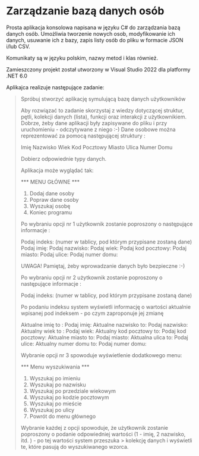 # Zarządzanie bazą danych osób
Prosta aplikacja konsolowa napisana w języku C# do zarządzania bazą danych osób. Umożliwia tworzenie nowych osob, modyfikowanie ich danych, usuwanie ich z bazy, zapis listy osób do pliku w formacie JSON i/lub CSV.

Komunikaty są w języku polskim, nazwy metod i klas również.

Zamieszczony projekt został utworzony w Visual Studio 2022 dla platformy .NET 6.0

Aplikajca realizuje następujące zadanie:
> Spróbuj stworzyć aplikację symulującą bazę danych użytkowników
> 
> Aby rozwiązać to zadanie skorzystaj z wiedzy dotyczącej struktur, pętli, kolekcji danych (lista), funkcji oraz interakcji z użytkownikiem.
> Dobrze, żeby dane aplikacji były zapisywane do pliku i przy uruchomieniu - odczytywane z niego :-)
> Dane osobowe można reprezentować za pomocą następującej struktury :
> 
> Imię
> Nazwisko
> Wiek
> Kod Pocztowy
> Miasto
> Ulica
> Numer Domu
> 
> Dobierz odpowiednie typy danych.
> 
> Aplikacja może wyglądać tak:
> 
> *** MENU GŁÓWNE ***
> 
> 1. Dodaj dane osoby
> 2. Popraw dane osoby
> 3. Wyszukaj osobę
> 4. Koniec programu
> 
> Po wybraniu opcji nr 1 użytkownik zostanie poproszony o następujące informacje :
> 
> Podaj indeks: (numer w tablicy, pod którym przypisane zostaną dane)
> Podaj imię:
> Podaj nazwisko:
> Podaj wiek:
> Podaj kod pocztowy:
> Podaj miasto:
> Podaj ulice:
> Podaj numer domu:
> 
> UWAGA! Pamiętaj, żeby wprowadzanie danych było bezpieczne :-)
> 
> Po wybraniu opcji nr 2 użytkownik zostanie poproszony o następujące informacje :
> 
> Podaj indeks: (numer w tablicy, pod którym przypisane zostaną dane)
> 
> Po podaniu indeksu system wyświetli informację o wartości aktualnie wpisanej pod indeksem - po czym zaproponuje jej zmianę
> 
> Aktualne imię to :
> Podaj imię:
> Aktualne nazwisko to:
> Podaj nazwisko:
> Aktualny wiek to :
> Podaj wiek:
> Aktualny kod pocztowy to:
> Podaj kod pocztowy:
> Aktualne miasto to:
> Podaj miasto:
> Aktualna ulica to:
> Podaj ulice:
> Aktualny numer domu to:
> Podaj numer domu:
> 
> 
> Wybranie opcji nr 3 spowoduje wyświetlenie dodatkowego menu:
> 
> *** Menu wyszukiwania ***
> 1. Wyszukaj po imieniu
> 2. Wyszukaj po nazwisku
> 3. Wyszukaj po przedziale wiekowym
> 4. Wyszukaj po kodzie pocztowym
> 5. Wyszukaj po mieście
> 6. Wyszukaj po ulicy
> 7. Powrót do menu głównego
> 
> Wybranie każdej z opcji spowoduje, że użytkownik zostanie poproszony o podanie odpowiedniej wartości (1 - imię, 2 nazwisko, itd. ) - po tej wartości system przeszuka > kolekcję danych i wyświetli te, które pasują do wyszukiwanego wzorca.
